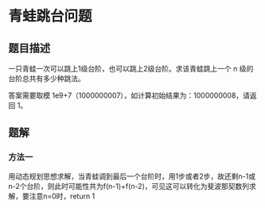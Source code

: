 # 青蛙跳台问题

## 题目描述

一只青蛙一次可以跳上1级台阶，也可以跳上2级台阶。求该青蛙跳上一个 n 级的台阶总共有多少种跳法。

答案需要取模 1e9+7（1000000007），如计算初始结果为：1000000008，请返回 1。


## 题解

### 方法一

用动态规划思想求解，当青蛙调到最后一个台阶时，用1步或者2步，故还剩n-1或n-2个台阶，则此时可能性共为f(n-1)+f(n-2)，可见这可以转化为斐波那契数列求解，要注意n=0时，return 1